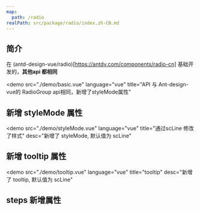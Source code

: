 ```yaml
---
map:
  path: /radio
realPath: src/package/radio/index.zh-CN.md
---
```


## 简介

在 (antd-design-vue/radio)[https://antdv.com/components/radio-cn] 基础开发的，**其他api 都相同**

<demo src="./demo/basic.vue"
  language="vue"
  title="API 与 Ant-design-vue的 RadioGroup api相同，新增了styleMode属性"
  >
</demo>

## 新增 styleMode 属性

<demo src="./demo/styleMode.vue"
  language="vue"
  title="通过scLine 修改了样式"
  desc="新增了 styleMode, 默认值为 scLine"
  >
</demo>

## 新增 tooltip 属性

<demo src="./demo/tooltip.vue"
  language="vue"
  title="tooltip"
  desc="新增了 tooltip, 默认值为 scLine"
  >
</demo>

## steps 新增属性

<API src="./components/ScRadioGroup.vue" lang="zh"></API>
